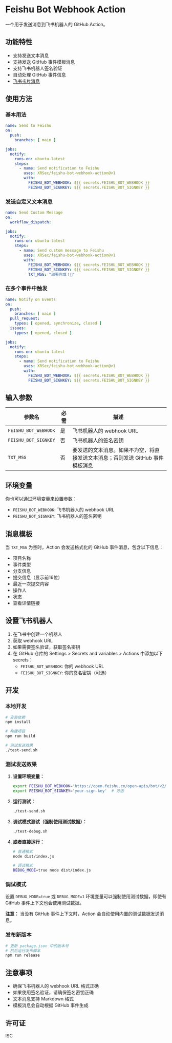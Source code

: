 # Feishu Bot Webhook Action

一个用于发送消息到飞书机器人的 GitHub Action。

## 功能特性

- 支持发送文本消息
- 支持发送 GitHub 事件模板消息
- 支持飞书机器人签名验证
- 自动处理 GitHub 事件信息
- [飞书卡片消息](https://open.feishu.cn/tool/cardbuilder?from=cotentmodule)

## 使用方法

### 基本用法

```yaml
name: Send to Feishu
on:
  push:
    branches: [ main ]

jobs:
  notify:
    runs-on: ubuntu-latest
    steps:
      - name: Send notification to Feishu
        uses: XRSec/feishu-bot-webhook-action@v1
        with:
          FEISHU_BOT_WEBHOOK: ${{ secrets.FEISHU_BOT_WEBHOOK }}
          FEISHU_BOT_SIGNKEY: ${{ secrets.FEISHU_BOT_SIGNKEY }}
```

### 发送自定义文本消息

```yaml
name: Send Custom Message
on:
  workflow_dispatch:

jobs:
  notify:
    runs-on: ubuntu-latest
    steps:
      - name: Send custom message to Feishu
        uses: XRSec/feishu-bot-webhook-action@v1
        with:
          FEISHU_BOT_WEBHOOK: ${{ secrets.FEISHU_BOT_WEBHOOK }}
          FEISHU_BOT_SIGNKEY: ${{ secrets.FEISHU_BOT_SIGNKEY }}
          TXT_MSG: "部署完成！🎉"
```

### 在多个事件中触发

```yaml
name: Notify on Events
on:
  push:
    branches: [ main ]
  pull_request:
    types: [ opened, synchronize, closed ]
  issues:
    types: [ opened, closed ]

jobs:
  notify:
    runs-on: ubuntu-latest
    steps:
      - name: Send notification to Feishu
        uses: XRSec/feishu-bot-webhook-action@v1
        with:
          FEISHU_BOT_WEBHOOK: ${{ secrets.FEISHU_BOT_WEBHOOK }}
          FEISHU_BOT_SIGNKEY: ${{ secrets.FEISHU_BOT_SIGNKEY }}
```

## 输入参数

| 参数名 | 必需 | 描述 |
|--------|------|------|
| `FEISHU_BOT_WEBHOOK` | 是 | 飞书机器人的 webhook URL |
| `FEISHU_BOT_SIGNKEY` | 否 | 飞书机器人的签名密钥 |
| `TXT_MSG` | 否 | 要发送的文本消息。如果不为空，将直接发送文本消息；否则发送 GitHub 事件模板消息 |

## 环境变量

你也可以通过环境变量来设置参数：

- `FEISHU_BOT_WEBHOOK`: 飞书机器人的 webhook URL
- `FEISHU_BOT_SIGNKEY`: 飞书机器人的签名密钥

## 消息模板

当 `TXT_MSG` 为空时，Action 会发送格式化的 GitHub 事件消息，包含以下信息：

- 项目名称
- 事件类型
- 分支信息
- 提交信息（显示前16位）
- 最近一次提交内容
- 操作人
- 状态
- 查看详情链接

## 设置飞书机器人

1. 在飞书中创建一个机器人
2. 获取 webhook URL
3. 如果需要签名验证，获取签名密钥
4. 在 GitHub 仓库的 Settings > Secrets and variables > Actions 中添加以下 secrets：
   - `FEISHU_BOT_WEBHOOK`: 你的 webhook URL
   - `FEISHU_BOT_SIGNKEY`: 你的签名密钥（可选）

## 开发

### 本地开发

```bash
# 安装依赖
npm install

# 构建项目
npm run build

# 测试发送效果
./test-send.sh
```

### 测试发送效果

1. **设置环境变量：**
   ```bash
   export FEISHU_BOT_WEBHOOK='https://open.feishu.cn/open-apis/bot/v2/hook/your-webhook-id'
   export FEISHU_BOT_SIGNKEY='your-sign-key'  # 可选
   ```

2. **运行测试：**
   ```bash
   ./test-send.sh
   ```

3. **调试模式测试（强制使用测试数据）：**
   ```bash
   ./test-debug.sh
   ```

4. **或者直接运行：**
   ```bash
   # 普通模式
   node dist/index.js
   
   # 调试模式
   DEBUG_MODE=true node dist/index.js
   ```

### 调试模式

设置 `DEBUG_MODE=true` 或 `DEBUG_MODE=1` 环境变量可以强制使用测试数据，即使有 GitHub 事件上下文也会使用测试数据。

**注意：** 当没有 GitHub 事件上下文时，Action 会自动使用内置的测试数据发送消息。

### 发布新版本

```bash
# 更新 package.json 中的版本号
# 然后运行发布脚本
npm run release
```

## 注意事项

- 确保飞书机器人的 webhook URL 格式正确
- 如果使用签名验证，请确保签名密钥正确
- 文本消息支持 Markdown 格式
- 模板消息会自动根据 GitHub 事件生成

## 许可证

ISC
